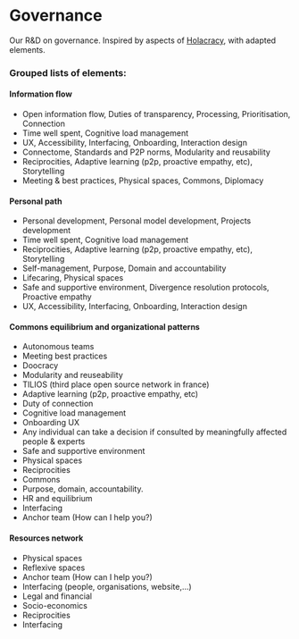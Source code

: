 # Governance
Our R&amp;D on governance. Inspired by aspects of [Holacracy](https://www.holacracy.org/how-it-works/), with adapted elements.

### Grouped lists of elements:
#### Information flow
- Open information flow, Duties of transparency, Processing, Prioritisation, Connection
- Time well spent, Cognitive load management
- UX, Accessibility, Interfacing, Onboarding, Interaction design
- Connectome, Standards and P2P norms, Modularity and reusability
- Reciprocities, Adaptive learning (p2p, proactive empathy, etc), Storytelling
- Meeting & best practices, Physical spaces, Commons, Diplomacy

#### Personal path
- Personal development, Personal model development, Projects development
- Time well spent, Cognitive load management
- Reciprocities, Adaptive learning (p2p, proactive empathy, etc), Storytelling
- Self-management, Purpose, Domain and accountability
- Lifecaring, Physical spaces
- Safe and supportive environment, Divergence resolution protocols, Proactive empathy
- UX, Accessibility, Interfacing, Onboarding, Interaction design

#### Commons equilibrium and organizational patterns
- Autonomous teams
- Meeting best practices
- Doocracy
- Modularity and reuseability
- TILIOS (third place open source network in france)
- Adaptive learning (p2p, proactive empathy, etc)
- Duty of connection
- Cognitive load management
- Onboarding UX
- Any individual can take a decision if consulted by meaningfully affected people & experts
- Safe and supportive environment
- Physical spaces
- Reciprocities
- Commons
- Purpose, domain, accountability.
- HR and equilibrium
- Interfacing
- Anchor team (How can I help you?)

#### Resources network
- Physical spaces
- Reflexive spaces
- Anchor team (How can I help you?)
- Interfacing (people, organisations, website,...)
- Legal and financial
- Socio-economics
- Reciprocities
- Interfacing
